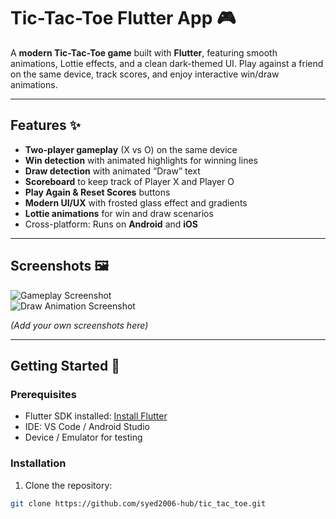 # Tic-Tac-Toe Flutter App 🎮

A **modern Tic-Tac-Toe game** built with **Flutter**, featuring smooth animations, Lottie effects, and a clean dark-themed UI. Play against a friend on the same device, track scores, and enjoy interactive win/draw animations.

---

## Features ✨

- **Two-player gameplay** (X vs O) on the same device
- **Win detection** with animated highlights for winning lines
- **Draw detection** with animated “Draw” text
- **Scoreboard** to keep track of Player X and Player O
- **Play Again & Reset Scores** buttons
- **Modern UI/UX** with frosted glass effect and gradients
- **Lottie animations** for win and draw scenarios
- Cross-platform: Runs on **Android** and **iOS**

---

## Screenshots 🖼️

![Gameplay Screenshot](assets/screenshots/gameplay.png)  
![Draw Animation Screenshot](assets/screenshots/draw.png)  

*(Add your own screenshots here)*

---

## Getting Started 🚀

### Prerequisites

- Flutter SDK installed: [Install Flutter](https://flutter.dev/docs/get-started/install)
- IDE: VS Code / Android Studio
- Device / Emulator for testing

### Installation

1. Clone the repository:

```bash
git clone https://github.com/syed2006-hub/tic_tac_toe.git
